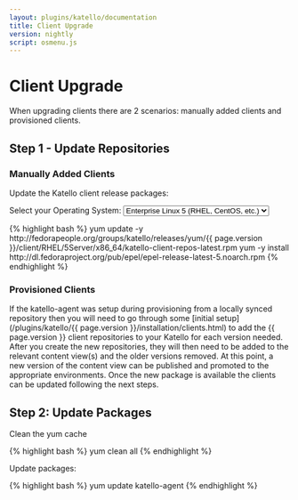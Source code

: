 ```yaml
---
layout: plugins/katello/documentation
title: Client Upgrade
version: nightly
script: osmenu.js
---
```


# Client Upgrade

When upgrading clients there are 2 scenarios: manually added clients and provisioned clients.

## Step 1 - Update Repositories

### Manually Added Clients

Update the Katello client release packages:

<p>
  Select your Operating System:
  <select id="operatingSystems">
     <option value="el5">Enterprise Linux 5 (RHEL, CentOS, etc.)</option>
     <option value="el6">Enterprise Linux 6 (RHEL, CentOS, etc.)</option>
     <option value="el7">Enterprise Linux 7 (RHEL, CentOS, etc.)</option>
     <option value="fc20">Fedora 20</option>
     <option value="fc21">Fedora 21</option>
  </select>
</p>

<div id="el5" markdown="1">
{% highlight bash %}
yum update -y http://fedorapeople.org/groups/katello/releases/yum/{{ page.version }}/client/RHEL/5Server/x86_64/katello-client-repos-latest.rpm
yum -y install http://dl.fedoraproject.org/pub/epel/epel-release-latest-5.noarch.rpm
{% endhighlight %}
</div>

<div id="el6" style="display:none;" markdown="1">
{% highlight bash %}
yum update -y http://fedorapeople.org/groups/katello/releases/yum/{{ page.version }}/client/RHEL/6Server/x86_64/katello-client-repos-latest.rpm
yum -y install http://dl.fedoraproject.org/pub/epel/epel-release-latest-6.noarch.rpm
{% endhighlight %}
</div>

<div id="el7" style="display:none;" markdown="1">
{% highlight bash %}
yum update -y http://fedorapeople.org/groups/katello/releases/yum/{{ page.version }}/client/RHEL/7Server/x86_64/katello-client-repos-latest.rpm
yum -y install http://dl.fedoraproject.org/pub/epel/epel-release-latest-7.noarch.rpm
{% endhighlight %}
</div>

<div id="fc20" style="display:none;" markdown="1">
{% highlight bash %}
yum update -y http://fedorapeople.org/groups/katello/releases/yum/{{ page.version }}/client/RHEL/Fedora/20/x86_64/katello-client-repos-latest.rpm
{% endhighlight %}
</div>

<div id="fc21" style="display:none;" markdown="1">
{% highlight bash %}
yum update -y http://fedorapeople.org/groups/katello/releases/yum/{{ page.version }}/client/RHEL/Fedora/21/x86_64/katello-client-repos-latest.rpm
{% endhighlight %}
</div>

### Provisioned Clients

If the katello-agent was setup during provisioning from a locally synced repository then you will need to go through some [initial setup](/plugins/katello/{{ page.version }}/installation/clients.html) to add the {{ page.version }} client repositories to your Katello for each version needed. After you create the new repositories, they will then need to be added to the relevant content view(s) and the older versions removed. At this point, a new version of the content view can be published and promoted to the appropriate environments. Once the new package is available the clients can be updated following the next steps.

## Step 2: Update Packages

Clean the yum cache

{% highlight bash %}
yum clean all
{% endhighlight %}

Update packages:

{% highlight bash %}
yum update katello-agent
{% endhighlight %}
